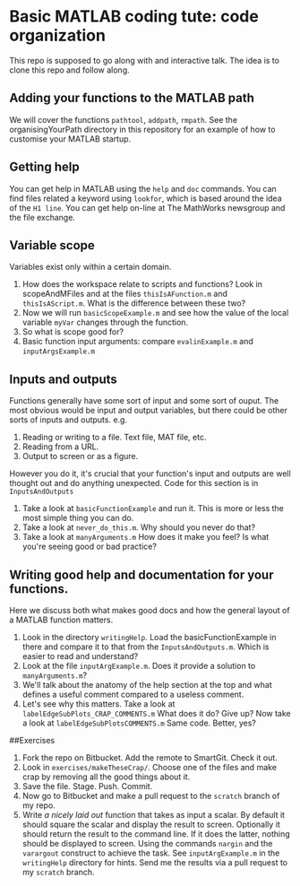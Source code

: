 # Basic MATLAB coding tute: code organization
This repo is supposed to go along with and interactive talk. The idea is to clone this repo and follow along.


## Adding your functions to the MATLAB path
We will cover the functions ```pathtool```, ```addpath```, ```rmpath```. See the organisingYourPath directory in this repository for an example of how to customise your MATLAB startup.


## Getting help 
You can get help in MATLAB using the ```help``` and ```doc``` commands. You can find files related a keyword using ```lookfor```, which is based around the idea 
of the ```H1 line```. You can get help on-line at The MathWorks newsgroup and the file exchange.


## Variable scope
Variables exist only within a certain domain. 

1. How does the workspace relate to scripts and functions? Look in scopeAndMFiles and at the files ```thisIsAFunction.m``` and ```thisIsAScript.m```. What 
is the difference between these two?
2. Now we will run ```basicScopeExample.m``` and see how the value of the local variable ```myVar``` changes through the function. 
3. So what is scope good for?
4. Basic function input arguments: compare ```evalinExample.m``` and  ```inputArgsExample.m```


## Inputs and outputs
Functions generally have some sort of input and some sort of ouput. The most obvious would be input and output variables, but there could be 
other sorts of inputs and outputs. e.g.

1. Reading or writing to a file. Text file, MAT file, etc. 
2. Reading from a URL.
3. Output to screen or as a figure. 

However you do it, it's crucial that your function's input and outputs are well thought out and do anything unexpected. Code for this section is in ```InputsAndOutputs```

1. Take a look at ```basicFunctionExample``` and run it. This is more or less the most simple thing you can do. 
2. Take a look at ```never_do_this.m```. Why should you never do that?
3. Take a look at ```manyArguments.m``` How does it make you feel? Is what you're seeing good or bad practice?


## Writing good help and documentation for your functions. 

Here we discuss both what makes good docs and how the general layout of a MATLAB function matters.

1. Look in the directory ```writingHelp```. Load the basicFunctionExample in there and compare it to that from the ```InputsAndOutputs.m```. Which is easier to read and understand?
2. Look at the file ```inputArgExample.m```. Does it provide a solution to ```manyArguments.m```?
3. We'll talk about the anatomy of the help section at the top and what defines a useful comment compared to a useless comment. 
4. Let's see why this matters. Take a look at ```labelEdgeSubPlots_CRAP_COMMENTS.m``` What does it do? Give up? Now take a look at ```labelEdgeSubPlotsCOMMENTS.m``` Same code. Better, yes? 


##Exercises
1. Fork the repo on Bitbucket. Add the remote to SmartGit. Check it out.
2. Look in ```exercises/makeTheseCrap/```. Choose one of the files and make crap by removing all the good things about it. 
3. Save the file. Stage. Push. Commit. 
4. Now go to Bitbucket and make a pull request to the ```scratch``` branch of my repo. 
5. Write *a nicely laid out* function that takes as input a scalar. By default it should square the scalar and display the result to screen. Optionally it should return the result to the command line. If it does the latter, nothing should be displayed to screen. Using the commands ```nargin``` and the ```varargout``` construct to achieve the task. See  ```inputArgExample.m``` in the ```writingHelp``` directory for hints. Send me the results via a pull request to my ```scratch``` branch.
